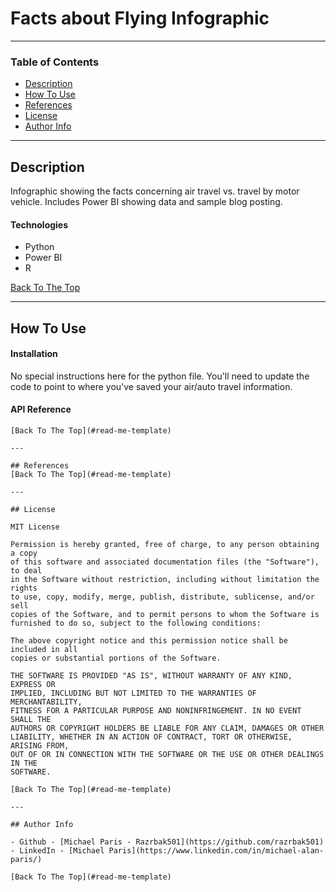 # Facts about Flying Infographic

<!-- ![Project Image](project-image-url)

> This is a ReadMe template to help save you time and effort. -->

---

### Table of Contents
<!-- You're sections headers will be used to reference location of destination. -->

- [Description](#description)
- [How To Use](#how-to-use)
- [References](#references)
- [License](#license)
- [Author Info](#author-info)

---

## Description

Infographic showing the facts concerning air travel vs. travel by motor vehicle. Includes Power BI showing data and sample blog posting.

#### Technologies

- Python
- Power BI
- R

[Back To The Top](#read-me-template)

---

## How To Use

#### Installation

No special instructions here for the python file.  You'll need to update the code to point to where you've saved your air/auto travel information.

#### API Reference

```
[Back To The Top](#read-me-template)

---

## References
[Back To The Top](#read-me-template)

---

## License

MIT License

Permission is hereby granted, free of charge, to any person obtaining a copy
of this software and associated documentation files (the "Software"), to deal
in the Software without restriction, including without limitation the rights
to use, copy, modify, merge, publish, distribute, sublicense, and/or sell
copies of the Software, and to permit persons to whom the Software is
furnished to do so, subject to the following conditions:

The above copyright notice and this permission notice shall be included in all
copies or substantial portions of the Software.

THE SOFTWARE IS PROVIDED "AS IS", WITHOUT WARRANTY OF ANY KIND, EXPRESS OR
IMPLIED, INCLUDING BUT NOT LIMITED TO THE WARRANTIES OF MERCHANTABILITY,
FITNESS FOR A PARTICULAR PURPOSE AND NONINFRINGEMENT. IN NO EVENT SHALL THE
AUTHORS OR COPYRIGHT HOLDERS BE LIABLE FOR ANY CLAIM, DAMAGES OR OTHER
LIABILITY, WHETHER IN AN ACTION OF CONTRACT, TORT OR OTHERWISE, ARISING FROM,
OUT OF OR IN CONNECTION WITH THE SOFTWARE OR THE USE OR OTHER DEALINGS IN THE
SOFTWARE.

[Back To The Top](#read-me-template)

---

## Author Info

- Github - [Michael Paris - Razrbak501](https://github.com/razrbak501)
- LinkedIn - [Michael Paris](https://www.linkedin.com/in/michael-alan-paris/)

[Back To The Top](#read-me-template)
